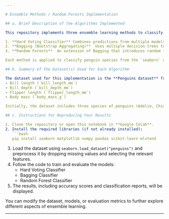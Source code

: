 ```yaml
---

# Ensemble Methods / Random Forests Implementation

## a. Brief Description of the Algorithms Implemented

This repository implements three ensemble learning methods to classify penguin species based on physical features. The models evaluated are:

1. **Hard Voting Classifier** Combines predictions from multiple models (Logistic Regression, Random Forest, and Support Vector Machine) using majority voting.
2. **Bagging (Bootstrap Aggregating)**  Uses multiple decision trees to reduce variance and improve classification accuracy, particularly with high bias models.
3. **Random Forests**  An extension of Bagging that introduces random feature selection to further reduce variance and prevent overfitting, resulting in a more robust model.

Each method is applied to classify penguin species from the `seaborn` dataset, with a focus on accuracy and comparison between models.

## b. Summary of the Dataset(s) Used for Each Algorithm

The dataset used for this implementation is the **Penguins dataset** from the `seaborn` library. The dataset includes features such as:
- Bill length (`bill_length_mm`)
- Bill depth (`bill_depth_mm`)
- Flipper length (`flipper_length_mm`)
- Body mass (`body_mass_g`)

Initially, the dataset includes three species of penguins (Adelie, Chinstrap, and Gentoo), but only two species (Gentoo and Chinstrap) are used for the classification tasks. The dataset is preprocessed by removing missing values and selecting two or four features for training the models.

## c. Instructions for Reproducing Your Results

1. Clone the repository or open this notebook in **Google Colab**.
2. Install the required libraries (if not already installed):
   ```bash
   pip install seaborn matplotlib numpy pandas scikit-learn mlxtend
   ```
3. Load the dataset using `seaborn.load_dataset("penguins")` and preprocess it by dropping missing values and selecting the relevant features.
4. Follow the code to train and evaluate the models:
   - Hard Voting Classifier
   - Bagging Classifier
   - Random Forest Classifier
5. The results, including accuracy scores and classification reports, will be displayed.

You can modify the dataset, models, or evaluation metrics to further explore different aspects of ensemble learning.

---
```

